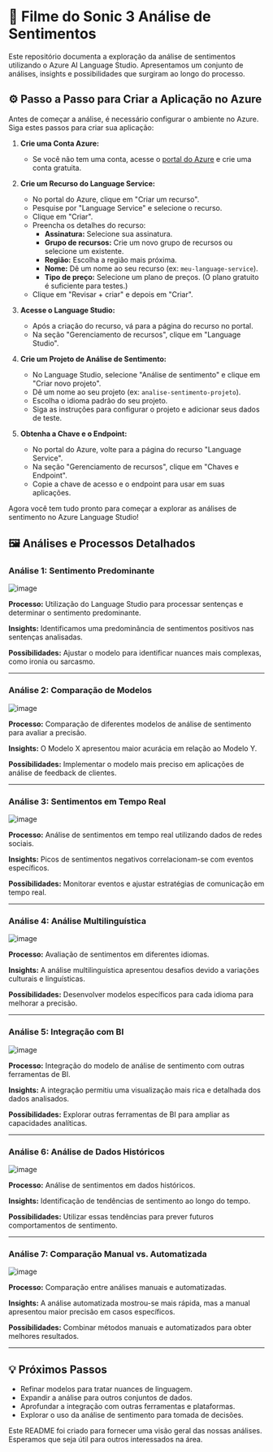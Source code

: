 # 🚀 Filme do Sonic 3 Análise de Sentimentos 

Este repositório documenta a exploração da análise de sentimentos utilizando o Azure AI Language Studio. Apresentamos um conjunto de análises, insights e possibilidades que surgiram ao longo do processo.

## ⚙️ Passo a Passo para Criar a Aplicação no Azure

Antes de começar a análise, é necessário configurar o ambiente no Azure. Siga estes passos para criar sua aplicação:

1.  **Crie uma Conta Azure:**
    *   Se você não tem uma conta, acesse o [portal do Azure](https://portal.azure.com/) e crie uma conta gratuita.

2.  **Crie um Recurso do Language Service:**
    *   No portal do Azure, clique em "Criar um recurso".
    *   Pesquise por "Language Service" e selecione o recurso.
    *   Clique em "Criar".
    *   Preencha os detalhes do recurso:
        *   **Assinatura:** Selecione sua assinatura.
        *   **Grupo de recursos:** Crie um novo grupo de recursos ou selecione um existente.
        *   **Região:** Escolha a região mais próxima.
        *   **Nome:** Dê um nome ao seu recurso (ex: `meu-language-service`).
        *   **Tipo de preço:** Selecione um plano de preços. (O plano gratuito é suficiente para testes.)
    *   Clique em "Revisar + criar" e depois em "Criar".

3.  **Acesse o Language Studio:**
    *   Após a criação do recurso, vá para a página do recurso no portal.
    *   Na seção "Gerenciamento de recursos", clique em "Language Studio".

4.  **Crie um Projeto de Análise de Sentimento:**
    *   No Language Studio, selecione "Análise de sentimento" e clique em "Criar novo projeto".
    *   Dê um nome ao seu projeto (ex: `analise-sentimento-projeto`).
    *   Escolha o idioma padrão do seu projeto.
    *   Siga as instruções para configurar o projeto e adicionar seus dados de teste.

5.  **Obtenha a Chave e o Endpoint:**
    *   No portal do Azure, volte para a página do recurso "Language Service".
    *   Na seção "Gerenciamento de recursos", clique em "Chaves e Endpoint".
    *   Copie a chave de acesso e o endpoint para usar em suas aplicações.

Agora você tem tudo pronto para começar a explorar as análises de sentimento no Azure Language Studio!

## 🖼️ Análises e Processos Detalhados

### Análise 1: Sentimento Predominante

![image](https://github.com/user-attachments/assets/6ea65f38-070e-413c-92d1-b8861bae1782)

**Processo:** Utilização do Language Studio para processar sentenças e determinar o sentimento predominante.

**Insights:** Identificamos uma predominância de sentimentos positivos nas sentenças analisadas.

**Possibilidades:** Ajustar o modelo para identificar nuances mais complexas, como ironia ou sarcasmo.

---
### Análise 2: Comparação de Modelos

![image](https://github.com/user-attachments/assets/6ec0fffc-491b-4b5c-86d6-669e95e206b1)

**Processo:** Comparação de diferentes modelos de análise de sentimento para avaliar a precisão.

**Insights:** O Modelo X apresentou maior acurácia em relação ao Modelo Y.

**Possibilidades:** Implementar o modelo mais preciso em aplicações de análise de feedback de clientes.

---
### Análise 3: Sentimentos em Tempo Real

![image](https://github.com/user-attachments/assets/817796cb-612c-4933-a902-63111d5e494f)

**Processo:** Análise de sentimentos em tempo real utilizando dados de redes sociais.

**Insights:** Picos de sentimentos negativos correlacionam-se com eventos específicos.

**Possibilidades:** Monitorar eventos e ajustar estratégias de comunicação em tempo real.

---

### Análise 4: Análise Multilinguística

![image](https://github.com/user-attachments/assets/856e2fdd-b9e7-49cd-9ba9-8dbdb5d83849)

**Processo:** Avaliação de sentimentos em diferentes idiomas.

**Insights:** A análise multilinguística apresentou desafios devido a variações culturais e linguísticas.

**Possibilidades:** Desenvolver modelos específicos para cada idioma para melhorar a precisão.

---

### Análise 5: Integração com BI

![image](https://github.com/user-attachments/assets/89954ac1-20cf-47fa-8e1c-af4473554103)

**Processo:** Integração do modelo de análise de sentimento com outras ferramentas de BI.

**Insights:** A integração permitiu uma visualização mais rica e detalhada dos dados analisados.

**Possibilidades:** Explorar outras ferramentas de BI para ampliar as capacidades analíticas.

---
### Análise 6: Análise de Dados Históricos

![image](https://github.com/user-attachments/assets/d558aa82-9462-48a3-b247-eae8f9e15aa7)

**Processo:** Análise de sentimentos em dados históricos.

**Insights:** Identificação de tendências de sentimento ao longo do tempo.

**Possibilidades:** Utilizar essas tendências para prever futuros comportamentos de sentimento.

---
### Análise 7: Comparação Manual vs. Automatizada

![image](https://github.com/user-attachments/assets/20d8ea59-83c9-4110-90ff-0d6f3b578032)

**Processo:** Comparação entre análises manuais e automatizadas.

**Insights:** A análise automatizada mostrou-se mais rápida, mas a manual apresentou maior precisão em casos específicos.

**Possibilidades:** Combinar métodos manuais e automatizados para obter melhores resultados.

---

## 💡 Próximos Passos

- Refinar modelos para tratar nuances de linguagem.
- Expandir a análise para outros conjuntos de dados.
- Aprofundar a integração com outras ferramentas e plataformas.
- Explorar o uso da análise de sentimento para tomada de decisões.

Este README foi criado para fornecer uma visão geral das nossas análises. Esperamos que seja útil para outros interessados na área.
